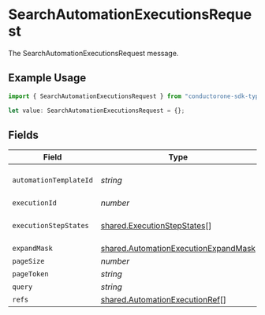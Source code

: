 # SearchAutomationExecutionsRequest

The SearchAutomationExecutionsRequest message.

## Example Usage

```typescript
import { SearchAutomationExecutionsRequest } from "conductorone-sdk-typescript/sdk/models/shared";

let value: SearchAutomationExecutionsRequest = {};
```

## Fields

| Field                                                                                               | Type                                                                                                | Required                                                                                            | Description                                                                                         |
| --------------------------------------------------------------------------------------------------- | --------------------------------------------------------------------------------------------------- | --------------------------------------------------------------------------------------------------- | --------------------------------------------------------------------------------------------------- |
| `automationTemplateId`                                                                              | *string*                                                                                            | :heavy_minus_sign:                                                                                  | The automationTemplateId field.                                                                     |
| `executionId`                                                                                       | *number*                                                                                            | :heavy_minus_sign:                                                                                  | The executionId field.                                                                              |
| `executionStepStates`                                                                               | [shared.ExecutionStepStates](../../../sdk/models/shared/executionstepstates.md)[]                   | :heavy_minus_sign:                                                                                  | The executionStepStates field.                                                                      |
| `expandMask`                                                                                        | [shared.AutomationExecutionExpandMask](../../../sdk/models/shared/automationexecutionexpandmask.md) | :heavy_minus_sign:                                                                                  | N/A                                                                                                 |
| `pageSize`                                                                                          | *number*                                                                                            | :heavy_minus_sign:                                                                                  | The pageSize field.                                                                                 |
| `pageToken`                                                                                         | *string*                                                                                            | :heavy_minus_sign:                                                                                  | The pageToken field.                                                                                |
| `query`                                                                                             | *string*                                                                                            | :heavy_minus_sign:                                                                                  | The query field.                                                                                    |
| `refs`                                                                                              | [shared.AutomationExecutionRef](../../../sdk/models/shared/automationexecutionref.md)[]             | :heavy_minus_sign:                                                                                  | The refs field.                                                                                     |